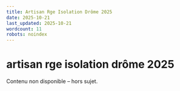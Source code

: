 ```yaml
---
title: Artisan Rge Isolation Drôme 2025
date: 2025-10-21
last_updated: 2025-10-21
wordcount: 11
robots: noindex
---
```


# artisan rge isolation drôme 2025

Contenu non disponible – hors sujet.
